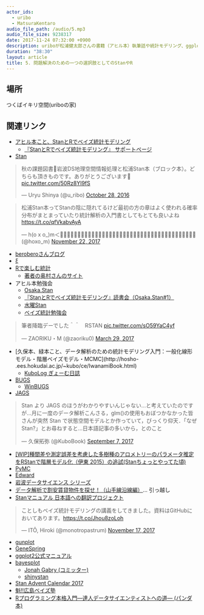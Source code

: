 ```yaml
---
actor_ids:
  - uribo
  - MatsuraKentaro
audio_file_path: /audio/5.mp3
audio_file_size: 9238317
date: 2017-11-24 07:32:00 +0900
description: uriboが松浦健太郎さんの書籍（アヒル本）執筆話や統計モデリング、ggplot2による可視化のコツを聞いてみました。
duration: "38:30" 
layout: article
title: 5. 問題解決のための一つの選択肢としてのStanやR
---
```


## 場所

つくばイキリ空間(uriboの家)

## 関連リンク

- [アヒル本こと、StanとRでベイズ統計モデリング](http://www.kyoritsu-pub.co.jp/bookdetail/9784320112421)
    - [『StanとRでベイズ統計モデリング』 サポートページ](https://github.com/MatsuuraKentaro/RStanBook)
- [Stan](http://mc-stan.org)

<blockquote class="twitter-tweet" data-lang="en"><p lang="ja" dir="ltr">秋の課題図書📙岩波DS地理空間情報処理と松浦Stan本（ブロック本）。どちらも頂きものです。ありがとうございます🙌 <a href="https://t.co/50Rz8Yl9fS">pic.twitter.com/50Rz8Yl9fS</a></p>&mdash; Uryu Shinya (@u_ribo) <a href="https://twitter.com/u_ribo/status/792149574005600257?ref_src=twsrc%5Etfw">October 28, 2016</a></blockquote> <script async src="https://platform.twitter.com/widgets.js" charset="utf-8"></script> 

<blockquote class="twitter-tweet" data-lang="en"><p lang="ja" dir="ltr">松浦Stan本ってStanの陰に隠れてるけど最初の方の章はよく使われる確率分布がまとまっていたり統計解析の入門書としてもとても良いよね<a href="https://t.co/qfVkabvAyA">https://t.co/qfVkabvAyA</a></p>&mdash; h(o x o_)m＜🙇🙇🙇🙇🙇🙇🙇🙇🙇🙇🙇🙇🙇🙇🙇🙇🙇🙇🙇🙇🙇🙇🙇🙇🙇🙇🙇🙇🙇🙇🙇🙇🙇🙇🙇🙇🙇🙇🙇 (@hoxo_m) <a href="https://twitter.com/hoxo_m/status/933199044674908160?ref_src=twsrc%5Etfw">November 22, 2017</a></blockquote> <script async src="https://platform.twitter.com/widgets.js" charset="utf-8"></script> 

- [beroberoさんブログ](http://statmodeling.hatenablog.com/)
- [ξ](https://ja.wikipedia.org/wiki/Ξ)
- [Rで楽しむ統計](http://www.kyoritsu-pub.co.jp/bookdetail/9784320112414)
    - [著者の奥村さんのサイト](https://oku.edu.mie-u.ac.jp/~okumura/)
- アヒル本勉強会
    - [Osaka.Stan](http://www.kg-rcsp.com/news/osaka-stan20111123/)
    - [『StanとRでベイズ統計モデリング』読書会（Osaka.Stan#1）](http://norimune.net/2871)
    - [水曜Stan](https://spml4dm.connpass.com/event/51965/)
    - [ベイズ統計勉強会](https://0f1304e65103e294f80c0307ba.doorkeeper.jp/events/56474)
    
<blockquote class="twitter-tweet" data-lang="en"><p lang="ja" dir="ltr">筆者降臨デーでした＾＾　RSTAN <a href="https://t.co/sO59YaC4yf">pic.twitter.com/sO59YaC4yf</a></p>&mdash; ZAORIKU・M (@zaoriku0) <a href="https://twitter.com/zaoriku0/status/847087311431000064?ref_src=twsrc%5Etfw">March 29, 2017</a></blockquote> <script async src="https://platform.twitter.com/widgets.js" charset="utf-8"></script> 

- [久保本、緑本こと、データ解析のための統計モデリング入門：一般化線形モデル・階層ベイズモデル・MCMC](http://hosho- .ees.hokudai.ac.jp/~kubo/ce/IwanamiBook.html)
    - [KuboLog ぎょーむ日誌](http://hosho.ees.hokudai.ac.jp/~kubo/log/index.html)
- [BUGS](https://www.mrc-bsu.cam.ac.uk/software/bugs/)
    - [WinBUGS](https://www.mrc-bsu.cam.ac.uk/software/bugs/the-bugs-project-winbugs/)
- [JAGS](http://mcmc-jags.sourceforge.net)

<blockquote class="twitter-tweet" data-lang="en"><p lang="ja" dir="ltr">Stan より JAGS のほうがわかりやすいんじゃない…と考えていたのですが…月に一度のデータ解析こんさる，glm()の使用もおぼつかなかった皆さんが突然 Stan で状態空間モデルとか作っていて，びっくり仰天．「なぜ Stan?」とお尋ねすると…日本語記事の多いから，とのこと</p>&mdash; 久保拓弥 (@KuboBook) <a href="https://twitter.com/KuboBook/status/905615612285554688?ref_src=twsrc%5Etfw">September 7, 2017</a></blockquote> <script async src="https://platform.twitter.com/widgets.js" charset="utf-8"></script> 


- [[WIP]種間差や測定誤差を考慮した多樹種のアロメトリーのパラメータ推定をRStanで階層モデル化（伊東 2015）の追試(Stanちょっとやってた頃)](http://rpubs.com/uri-sy/ito2015_bayesian_estimate_dh_allometry)
- [PyMC](https://pymc-devs.github.io/pymc/#)
- [Edward](http://edwardlib.org)
- [岩波データサイエンス シリーズ](https://sites.google.com/site/iwanamidatascience/)
- [データ解析で割安賃貸物件を探せ！（山手線沿線編）](https://www.slideshare.net/berobero11/lt-40565180)... 引っ越し
- [Stanマニュアル 日本語への翻訳プロジェクト](https://github.com/stan-ja/stan-ja)

<blockquote class="twitter-tweet" data-lang="en"><p lang="ja" dir="ltr">ことしもベイズ統計モデリングの講義をしてきました。資料はGitHubにおいてあります。<a href="https://t.co/Jhou8zoLoh">https://t.co/Jhou8zoLoh</a></p>&mdash; ITÔ, Hiroki (@monotropastrum) <a href="https://twitter.com/monotropastrum/status/931519179445870594?ref_src=twsrc%5Etfw">November 17, 2017</a></blockquote> <script async src="https://platform.twitter.com/widgets.js" charset="utf-8"></script> 

- [gunplot](http://www.gnuplot.info)
- [GeneSpring](http://www.digital-biology.co.jp/allianced/products/genespringgx/)
- [ggplot2公式マニュアル](http://docs.ggplot2.org/current/)
- [bayesplot](http://cran.r-project.org/web/packages/bayesplot)
    - [Jonah Gabry (コミッター)](https://github.com/jgabry)
    - [shinystan](http://mc-stan.org/shinystan/)
- [Stan Advent Calendar 2017](https://qiita.com/advent-calendar/2017/stan)
- [魁!!広島ベイズ塾](https://sites.google.com/site/hiroshimabayes/)
- [Rプログラミング本格入門―達人データサイエンティストへの道―  (パンダ本)](http://www.kyoritsu-pub.co.jp/bookdetail/9784320124264)

